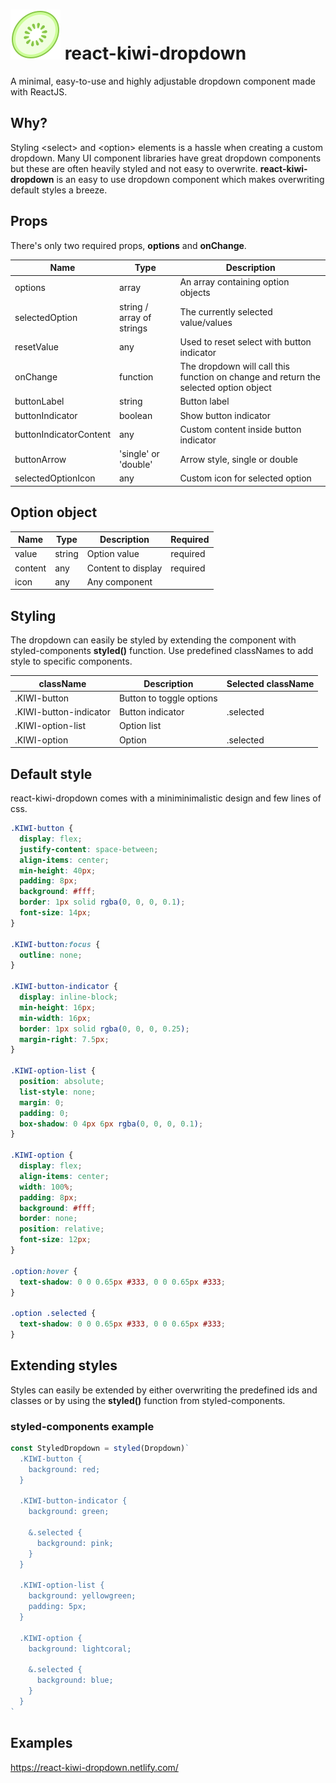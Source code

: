 # ![alt text](./icons8-kiwi-80.png) react-kiwi-dropdown

A minimal, easy-to-use and highly adjustable dropdown component made with ReactJS.

## Why?

Styling \<select> and \<option> elements is a hassle when creating a custom dropdown.
Many UI component libraries have great dropdown components but these are often heavily styled and not easy to overwrite. **react-kiwi-dropdown** is an easy to use dropdown component which makes overwriting default styles a breeze.

## Props

There's only two required props, **options** and **onChange**.

| Name                   | Type                      | Description                                                                          |
| ---------------------- | ------------------------- | ------------------------------------------------------------------------------------ |
| options                | array                     | An array containing option objects                                                   |
| selectedOption         | string / array of strings | The currently selected value/values                                                  |
| resetValue             | any                       | Used to reset select with button indicator                                           |
| onChange               | function                  | The dropdown will call this function on change and return the selected option object |
| buttonLabel            | string                    | Button label                                                                         |
| buttonIndicator        | boolean                   | Show button indicator                                                                |
| buttonIndicatorContent | any                       | Custom content inside button indicator                                               |
| buttonArrow            | 'single' or 'double'      | Arrow style, single or double                                                        |
| selectedOptionIcon     | any                       | Custom icon for selected option                                                      |

## Option object

| Name    | Type   | Description        | Required |
| ------- | ------ | ------------------ | -------- |
| value   | string | Option value       | required |
| content | any    | Content to display | required |
| icon    | any    | Any component      |

## Styling

The dropdown can easily be styled by extending the component with styled-components **styled()** function.
Use predefined classNames to add style to specific components.

| className              | Description              | Selected className |
| ---------------------- | ------------------------ | ------------------ |
| .KIWI-button           | Button to toggle options |                    |
| .KIWI-button-indicator | Button indicator         | .selected          |
| .KIWI-option-list      | Option list              |                    |
| .KIWI-option           | Option                   | .selected          |

## Default style

react-kiwi-dropdown comes with a miniminimalistic design and few lines of css.

```css
.KIWI-button {
  display: flex;
  justify-content: space-between;
  align-items: center;
  min-height: 40px;
  padding: 8px;
  background: #fff;
  border: 1px solid rgba(0, 0, 0, 0.1);
  font-size: 14px;
}

.KIWI-button:focus {
  outline: none;
}

.KIWI-button-indicator {
  display: inline-block;
  min-height: 16px;
  min-width: 16px;
  border: 1px solid rgba(0, 0, 0, 0.25);
  margin-right: 7.5px;
}

.KIWI-option-list {
  position: absolute;
  list-style: none;
  margin: 0;
  padding: 0;
  box-shadow: 0 4px 6px rgba(0, 0, 0, 0.1);
}

.KIWI-option {
  display: flex;
  align-items: center;
  width: 100%;
  padding: 8px;
  background: #fff;
  border: none;
  position: relative;
  font-size: 12px;
}

.option:hover {
  text-shadow: 0 0 0.65px #333, 0 0 0.65px #333;
}

.option .selected {
  text-shadow: 0 0 0.65px #333, 0 0 0.65px #333;
}
```

## Extending styles

Styles can easily be extended by either overwriting the predefined ids and classes or by using the **styled()** function from styled-components.

### styled-components example

```javascript
const StyledDropdown = styled(Dropdown)`
  .KIWI-button {
    background: red;
  }

  .KIWI-button-indicator {
    background: green;

    &.selected {
      background: pink;
    }
  }

  .KIWI-option-list {
    background: yellowgreen;
    padding: 5px;
  }

  .KIWI-option {
    background: lightcoral;

    &.selected {
      background: blue;
    }
  }
`
```

## Examples

https://react-kiwi-dropdown.netlify.com/
